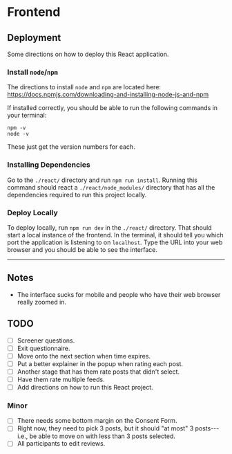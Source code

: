# Frontend

## Deployment

Some directions on how to deploy this React application.

### Install `node`/`npm`

The directions to install `node` and `npm` are located here: https://docs.npmjs.com/downloading-and-installing-node-js-and-npm

If installed correctly, you should be able to run the following commands in your terminal:

```
npm -v
node -v
```

These just get the version numbers for each.

### Installing Dependencies

Go to the `./react/` directory and run `npm run install`. Running this command should react a `./react/node_modules/` directory that has all the dependencies required to run this project locally.

### Deploy Locally

To deploy locally, run `npm run dev` in the `./react/` directory. That should start a local instance of the frontend. In the terminal, it should tell you which port the application is listening to on `localhost`. Type the URL into your web browser and you should be able to see the interface.

---

## Notes

- The interface sucks for mobile and people who have their web browser really zoomed in.

## TODO

- [ ] Screener questions.
- [ ] Exit questionnaire.
- [ ] Move onto the next section when time expires.
- [ ] Put a better explainer in the popup when rating each post.
- [ ] Another stage that has them rate posts that didn't select.
- [ ] Have them rate multiple feeds.
- [ ] Add directions on how to run this React project.

### Minor

- [ ] There needs some bottom margin on the Consent Form.
- [ ] Right now, they need to pick 3 posts, but it should "at most" 3 posts---i.e., be able to move on with less than 3 posts selected.
- [ ] All participants to edit reviews.
